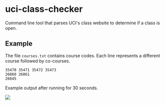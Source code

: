 # uci-class-checker

Command line tool that parses UCI's class website to determine if a class is open.

## Example

The file `courses.txt` contains course codes. Each line represents a different course followed by co-courses.

```
35470 35471 35472 35473
26860 26861
26845
```

Example output after running for 30 seconds.

![](https://github.com/trankevint/classchecker/blob/master/images/example.png)
